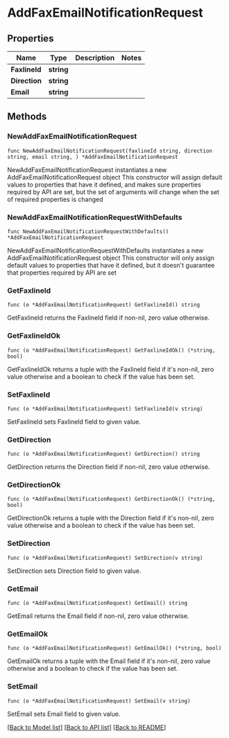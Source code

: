 # AddFaxEmailNotificationRequest

## Properties

Name | Type | Description | Notes
------------ | ------------- | ------------- | -------------
**FaxlineId** | **string** |  | 
**Direction** | **string** |  | 
**Email** | **string** |  | 

## Methods

### NewAddFaxEmailNotificationRequest

`func NewAddFaxEmailNotificationRequest(faxlineId string, direction string, email string, ) *AddFaxEmailNotificationRequest`

NewAddFaxEmailNotificationRequest instantiates a new AddFaxEmailNotificationRequest object
This constructor will assign default values to properties that have it defined,
and makes sure properties required by API are set, but the set of arguments
will change when the set of required properties is changed

### NewAddFaxEmailNotificationRequestWithDefaults

`func NewAddFaxEmailNotificationRequestWithDefaults() *AddFaxEmailNotificationRequest`

NewAddFaxEmailNotificationRequestWithDefaults instantiates a new AddFaxEmailNotificationRequest object
This constructor will only assign default values to properties that have it defined,
but it doesn't guarantee that properties required by API are set

### GetFaxlineId

`func (o *AddFaxEmailNotificationRequest) GetFaxlineId() string`

GetFaxlineId returns the FaxlineId field if non-nil, zero value otherwise.

### GetFaxlineIdOk

`func (o *AddFaxEmailNotificationRequest) GetFaxlineIdOk() (*string, bool)`

GetFaxlineIdOk returns a tuple with the FaxlineId field if it's non-nil, zero value otherwise
and a boolean to check if the value has been set.

### SetFaxlineId

`func (o *AddFaxEmailNotificationRequest) SetFaxlineId(v string)`

SetFaxlineId sets FaxlineId field to given value.


### GetDirection

`func (o *AddFaxEmailNotificationRequest) GetDirection() string`

GetDirection returns the Direction field if non-nil, zero value otherwise.

### GetDirectionOk

`func (o *AddFaxEmailNotificationRequest) GetDirectionOk() (*string, bool)`

GetDirectionOk returns a tuple with the Direction field if it's non-nil, zero value otherwise
and a boolean to check if the value has been set.

### SetDirection

`func (o *AddFaxEmailNotificationRequest) SetDirection(v string)`

SetDirection sets Direction field to given value.


### GetEmail

`func (o *AddFaxEmailNotificationRequest) GetEmail() string`

GetEmail returns the Email field if non-nil, zero value otherwise.

### GetEmailOk

`func (o *AddFaxEmailNotificationRequest) GetEmailOk() (*string, bool)`

GetEmailOk returns a tuple with the Email field if it's non-nil, zero value otherwise
and a boolean to check if the value has been set.

### SetEmail

`func (o *AddFaxEmailNotificationRequest) SetEmail(v string)`

SetEmail sets Email field to given value.



[[Back to Model list]](../README.md#documentation-for-models) [[Back to API list]](../README.md#documentation-for-api-endpoints) [[Back to README]](../README.md)



